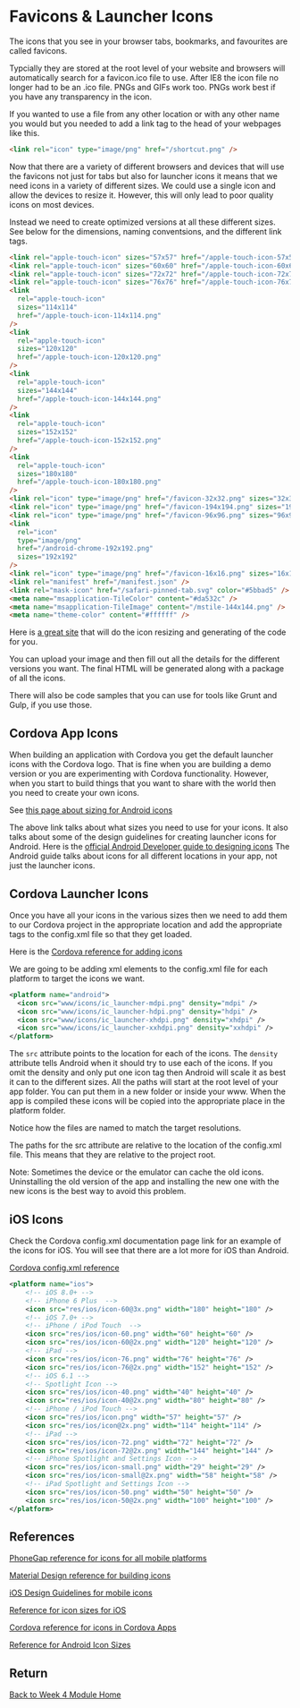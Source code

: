 # Favicons & Launcher Icons

The icons that you see in your browser tabs, bookmarks, and favourites are called favicons.

Typcially they are stored at the root level of your website and browsers will automatically search for a favicon.ico file to use. After IE8 the icon file no longer had to be an .ico file. PNGs and GIFs work too. PNGs work best if you have any transparency in the icon.

If you wanted to use a file from any other location or with any other name you would but you needed to add a link tag to the head of your webpages like this.

```html
<link rel="icon" type="image/png" href="/shortcut.png" />
```

Now that there are a variety of different browsers and devices that will use the favicons not just for tabs but also for launcher icons it means that we need icons in a variety of different sizes. We could use a single icon and allow the devices to resize it. However, this will only lead to poor quality icons on most devices.

Instead we need to create optimized versions at all these different sizes. See below for the dimensions, naming conventsions, and the different link tags.

```html
<link rel="apple-touch-icon" sizes="57x57" href="/apple-touch-icon-57x57.png" />
<link rel="apple-touch-icon" sizes="60x60" href="/apple-touch-icon-60x60.png" />
<link rel="apple-touch-icon" sizes="72x72" href="/apple-touch-icon-72x72.png" />
<link rel="apple-touch-icon" sizes="76x76" href="/apple-touch-icon-76x76.png" />
<link
  rel="apple-touch-icon"
  sizes="114x114"
  href="/apple-touch-icon-114x114.png"
/>
<link
  rel="apple-touch-icon"
  sizes="120x120"
  href="/apple-touch-icon-120x120.png"
/>
<link
  rel="apple-touch-icon"
  sizes="144x144"
  href="/apple-touch-icon-144x144.png"
/>
<link
  rel="apple-touch-icon"
  sizes="152x152"
  href="/apple-touch-icon-152x152.png"
/>
<link
  rel="apple-touch-icon"
  sizes="180x180"
  href="/apple-touch-icon-180x180.png"
/>
<link rel="icon" type="image/png" href="/favicon-32x32.png" sizes="32x32" />
<link rel="icon" type="image/png" href="/favicon-194x194.png" sizes="194x194" />
<link rel="icon" type="image/png" href="/favicon-96x96.png" sizes="96x96" />
<link
  rel="icon"
  type="image/png"
  href="/android-chrome-192x192.png"
  sizes="192x192"
/>
<link rel="icon" type="image/png" href="/favicon-16x16.png" sizes="16x16" />
<link rel="manifest" href="/manifest.json" />
<link rel="mask-icon" href="/safari-pinned-tab.svg" color="#5bbad5" />
<meta name="msapplication-TileColor" content="#da532c" />
<meta name="msapplication-TileImage" content="/mstile-144x144.png" />
<meta name="theme-color" content="#ffffff" />
```

Here is [a great site](http://realfavicongenerator.net/) that will do the icon resizing and generating of the code for you.

You can upload your image and then fill out all the details for the different versions you want. The final HTML will be generated along with a package of all the icons.

There will also be code samples that you can use for tools like Grunt and Gulp, if you use those.

## Cordova App Icons

When building an application with Cordova you get the default launcher icons with the Cordova logo. That is fine when you are building a demo version or you are experimenting with Cordova functionality. However, when you start to build things that you want to share with the world then you need to create your own icons.

See [this page about sizing for Android icons](http://www.creativefreedom.co.uk/icon-designers-blog/android-4-1-icon-size-guide-made-simple/)

The above link talks about what sizes you need to use for your icons. It also talks about some of the design guidelines for creating launcher icons for Android. Here is the [official Android Developer guide to designing icons](https://developer.android.com/design/style/iconography.html) The Android guide talks about icons for all different locations in your app, not just the launcher icons.

## Cordova Launcher Icons

Once you have all your icons in the various sizes then we need to add them to our Cordova project in the appropriate location and add the appropriate tags to the config.xml file so that they get loaded.

Here is the [Cordova reference for adding icons](http://cordova.apache.org/docs/en/latest/config_ref/images.html)

We are going to be adding xml elements to the config.xml file for each platform to target the icons we want.

```xml
<platform name="android">
  <icon src="www/icons/ic_launcher-mdpi.png" density="mdpi" />
  <icon src="www/icons/ic_launcher-hdpi.png" density="hdpi" />
  <icon src="www/icons/ic_launcher-xhdpi.png" density="xhdpi" />
  <icon src="www/icons/ic_launcher-xxhdpi.png" density="xxhdpi" />
</platform>
```

The `src` attribute points to the location for each of the icons. The `density` attribute tells Android when it should try to use each of the icons. If you omit the density and only put one icon tag then Android will scale it as best it can to the different sizes. All the paths will start at the root level of your app folder. You can put them in a new folder or inside your www. When the app is compiled these icons will be copied into the appropriate place in the platform folder.

Notice how the files are named to match the target resolutions.

The paths for the src attribute are relative to the location of the config.xml file. This means that they are relative to the project root.

Note: Sometimes the device or the emulator can cache the old icons. Uninstalling the old version of the app and installing the new one with the new icons is the best way to avoid this problem.

## iOS Icons

Check the Cordova config.xml documentation page link for an example of the icons for iOS. You will see that there are a lot more for iOS than Android.

[Cordova config.xml reference](http://cordova.apache.org/docs/en/latest/config_ref/images.html)

```xml
<platform name="ios">
    <!-- iOS 8.0+ -->
    <!-- iPhone 6 Plus  -->
    <icon src="res/ios/icon-60@3x.png" width="180" height="180" />
    <!-- iOS 7.0+ -->
    <!-- iPhone / iPod Touch  -->
    <icon src="res/ios/icon-60.png" width="60" height="60" />
    <icon src="res/ios/icon-60@2x.png" width="120" height="120" />
    <!-- iPad -->
    <icon src="res/ios/icon-76.png" width="76" height="76" />
    <icon src="res/ios/icon-76@2x.png" width="152" height="152" />
    <!-- iOS 6.1 -->
    <!-- Spotlight Icon -->
    <icon src="res/ios/icon-40.png" width="40" height="40" />
    <icon src="res/ios/icon-40@2x.png" width="80" height="80" />
    <!-- iPhone / iPod Touch -->
    <icon src="res/ios/icon.png" width="57" height="57" />
    <icon src="res/ios/icon@2x.png" width="114" height="114" />
    <!-- iPad -->
    <icon src="res/ios/icon-72.png" width="72" height="72" />
    <icon src="res/ios/icon-72@2x.png" width="144" height="144" />
    <!-- iPhone Spotlight and Settings Icon -->
    <icon src="res/ios/icon-small.png" width="29" height="29" />
    <icon src="res/ios/icon-small@2x.png" width="58" height="58" />
    <!-- iPad Spotlight and Settings Icon -->
    <icon src="res/ios/icon-50.png" width="50" height="50" />
    <icon src="res/ios/icon-50@2x.png" width="100" height="100" />
</platform>
```

## References

[PhoneGap reference for icons for all mobile platforms](https://github.com/phonegap/phonegap/wiki/App-Icon-Sizes)

[Material Design reference for building icons](https://www.google.com/design/spec/style/icons.html#icons-product-icons)

[iOS Design Guidelines for mobile icons](https://developer.apple.com/library/ios/documentation/UserExperience/Conceptual/MobileHIG/Iconography.html#//apple_ref/doc/uid/TP40006556-CH59-SW1)

[Reference for icon sizes for iOS](http://mrgan.tumblr.com/post/708404794/ios-app-icon-sizes)

[Cordova reference for icons in Cordova Apps](https://cordova.apache.org/docs/en/latest/config_ref/images.html)

[Reference for Android Icon Sizes](https://www.creativefreedom.co.uk/icon-designers-blog/android-4-1-icon-size-guide-made-simple/)

## Return

[Back to Week 4 Module Home](./README.md)
